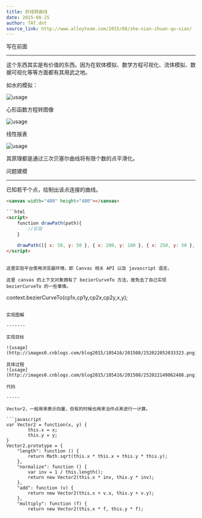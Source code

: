 ```yaml
---
title: 折线转曲线
date: 2015-08-25
author: TAT.dnt
source_link: http://www.alloyteam.com/2015/08/zhe-xian-zhuan-qu-xian/
---
```


<!-- {% raw %} - for jekyll -->

写在前面  

* * *

这个东西其实是有价值的东西。因为在软体模拟、数学方程可视化、流体模拟、数据可视化等等方面都有其用武之地。

如水的模拟：

![usage](http://images0.cnblogs.com/blog2015/105416/201508/251939571561058.png)

心形函数方程转图像

![usage](http://images0.cnblogs.com/blog2015/105416/201508/251940011098732.png)

线性报表

![usage](http://images0.cnblogs.com/blog2015/105416/201508/251939511257781.png)

其原理都是通过三次贝塞尔曲线将有限个数的点平滑化。

问题建模  

* * *

已知若干个点，绘制出该点连接的曲线。

````html
​<canvas width="480" height="480"></canvas> 

```html
<script> 
    function drawPath(path){ 
        //实现 
    } 
 
    drawPath([{ x: 50, y: 50 }, { x: 200, y: 100 }, { x: 250, y: 50 }, { x: 350, y: 150 }, { x: 370, y: 100 }, { x: 570, y: 200 }]) 
</script>
````

```

这里实验平台使用浏览器环境，即 Canvas 相关 API 以及 javascript 语言。

这里 canvas 的上下文对象拥有了 bezierCurveTo 方法，故免去了自己实现 bezierCurveTo 的一些事情。

```

​context.bezierCurveTo(cp1x,cp1y,cp2x,cp2y,x,y);

````

实现图解  

-------

实现目标

![usage](http://images0.cnblogs.com/blog2015/105416/201508/252022052033323.png)

具体过程  
![usage](http://images0.cnblogs.com/blog2015/105416/201508/252022149062488.png)

代码  

-----

Vector2，一般用来表示向量，但有的时候也用来当作点来进行一计算。

```javascript
var Vector2 = function(x, y) { 
        this.x = x; 
        this.y = y; 
} 
Vector2.prototype = { 
    "length": function () { 
        return Math.sqrt(this.x * this.x + this.y * this.y); 
    }, 
    "normalize": function () { 
        var inv = 1 / this.length(); 
        return new Vector2(this.x * inv, this.y * inv); 
    }, 
    "add": function (v) { 
        return new Vector2(this.x + v.x, this.y + v.y); 
    }, 
    "multiply": function (f) { 
        return new Vector2(this.x * f, this.y * f); 
````


<!-- {% endraw %} - for jekyll -->